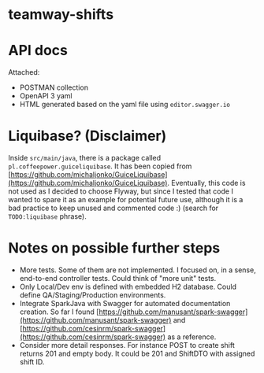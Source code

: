 # teamway-shifts

# API docs #
Attached:
- POSTMAN collection
- OpenAPI 3 yaml
- HTML generated based on the yaml file using ```editor.swagger.io```


# Liquibase? (Disclaimer) #
Inside ```src/main/java```, there is a package called
 ```pl.coffeepower.guiceliquibase```. It has been copied from
 [https://github.com/michaljonko/GuiceLiquibase](https://github.com/michaljonko/GuiceLiquibase).
Eventually, this code is not used as I decided to choose Flyway,
but since I tested that code I wanted to spare it as an example
for potential future use, although it is a bad practice to
keep unused and commented code :) (search for ```TODO:liquibase``` phrase).

# Notes on possible further steps
- More tests. Some of them are not implemented. I focused on, in a sense,
end-to-end controller tests. Could think of "more unit" tests.
- Only Local/Dev env is defined with embedded H2 database. Could define
QA/Staging/Production environments.
- Integrate SparkJava with Swagger for automated documentation creation.
So far I found
[https://github.com/manusant/spark-swagger](https://github.com/manusant/spark-swagger)
and
[https://github.com/cesinrm/spark-swagger](https://github.com/cesinrm/spark-swagger)
as a reference.
- Consider more detail responses. For instance POST to create shift returns 201 and empty body. It could be 201 and ShiftDTO with assigned shift ID.